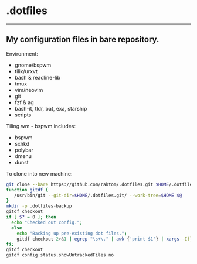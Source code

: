 # .dotfiles
---
## My configuration files in bare repository.

Environment:
- gnome/bspwm
- tilix/urxvt
- bash & readline-lib
- tmux
- vim/neovim
- git
- fzf & ag
- bash-it, tldr, bat, exa, starship
- scripts

Tiling wm - bspwm includes:
- bspwm
- sxhkd
- polybar
- dmenu
- dunst
 
 To clone into new machine:
```bash 
git clone --bare https://github.com/raktom/.dotfiles.git $HOME/.dotfiles.git
function gitdf {
   /usr/bin/git --git-dir=$HOME/.dotfiles.git/ --work-tree=$HOME $@
}
mkdir -p .dotfiles-backup
gitdf checkout
if [ $? = 0 ]; then
  echo "Checked out config.";
  else
    echo "Backing up pre-existing dot files.";
    gitdf checkout 2>&1 | egrep "\s+\." | awk {'print $1'} | xargs -I{} mv {} .dotfiles-backup/{}
fi;
gitdf checkout
gitdf config status.showUntrackedFiles no
```
